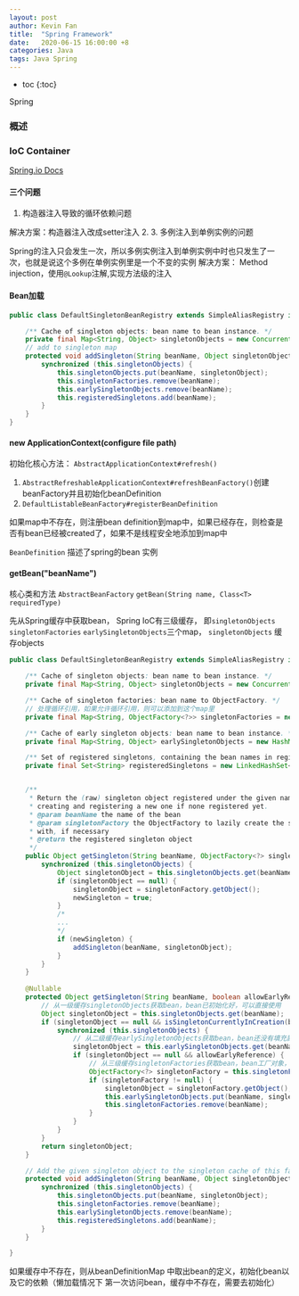 ```yaml
---
layout: post
author: Kevin Fan
title:  "Spring Framework"
date:   2020-06-15 16:00:00 +8
categories: Java
tags: Java Spring
---
```


* toc
{:toc}


Spring

<!-- more -->

### 概述

### IoC Container

[Spring.io Docs](https://docs.spring.io/spring-framework/docs/current/spring-framework-reference/core.html#beans-factory-dependson)

#### 三个问题

1. 构造器注入导致的循环依赖问题

解决方案：构造器注入改成setter注入
2. 
3. 多例注入到单例实例的问题
 
Spring的注入只会发生一次，所以多例实例注入到单例实例中时也只发生了一次，也就是说这个多例在单例实例里是一个不变的实例
解决方案： Method injection，使用`@Lookup`注解,实现方法级的注入


#### Bean加载


```java
public class DefaultSingletonBeanRegistry extends SimpleAliasRegistry implements SingletonBeanRegistry {

	/** Cache of singleton objects: bean name to bean instance. */
	private final Map<String, Object> singletonObjects = new ConcurrentHashMap<>(256);
    // add to singleton map
    protected void addSingleton(String beanName, Object singletonObject) {
        synchronized (this.singletonObjects) {
            this.singletonObjects.put(beanName, singletonObject);
            this.singletonFactories.remove(beanName);
            this.earlySingletonObjects.remove(beanName);
            this.registeredSingletons.add(beanName);
        }
    }
}
```

#### new ApplicationContext(configure file path)

初始化核心方法： `AbstractApplicationContext#refresh()`

1. `AbstractRefreshableApplicationContext#refreshBeanFactory()`创建beanFactory并且初始化beanDefinition
2. `DefaultListableBeanFactory#registerBeanDefinition`

如果map中不存在，则注册bean definition到map中，如果已经存在，则检查是否有bean已经被created了，如果不是线程安全地添加到map中

`BeanDefinition` 描述了spring的bean 实例

#### getBean("beanName")

核心类和方法 `AbstractBeanFactory` `getBean(String name, Class<T> requiredType)`

先从Spring缓存中获取bean， Spring IoC有三级缓存， 即`singletonObjects` `singletonFactories` `earlySingletonObjects`三个map，
`singletonObjects` 缓存objects
```java
public class DefaultSingletonBeanRegistry extends SimpleAliasRegistry implements SingletonBeanRegistry {

	/** Cache of singleton objects: bean name to bean instance. */
	private final Map<String, Object> singletonObjects = new ConcurrentHashMap<>(256);

	/** Cache of singleton factories: bean name to ObjectFactory. */
    // 处理循环引用，如果允许循环引用，则可以添加到这个map里
	private final Map<String, ObjectFactory<?>> singletonFactories = new HashMap<>(16);

	/** Cache of early singleton objects: bean name to bean instance. */
	private final Map<String, Object> earlySingletonObjects = new HashMap<>(16);

	/** Set of registered singletons, containing the bean names in registration order. */
	private final Set<String> registeredSingletons = new LinkedHashSet<>(256);


    /**
     * Return the (raw) singleton object registered under the given name,
     * creating and registering a new one if none registered yet.
     * @param beanName the name of the bean
     * @param singletonFactory the ObjectFactory to lazily create the singleton
     * with, if necessary
     * @return the registered singleton object
     */
    public Object getSingleton(String beanName, ObjectFactory<?> singletonFactory) {
        synchronized (this.singletonObjects) {
            Object singletonObject = this.singletonObjects.get(beanName);
            if (singletonObject == null) {
                singletonObject = singletonFactory.getObject();
                newSingleton = true;
            }
            /*
            ...
            */
            if (newSingleton) {
                addSingleton(beanName, singletonObject);
            }
        }
    }
    
    @Nullable
    protected Object getSingleton(String beanName, boolean allowEarlyReference) {
        // 从一级缓存singletonObjects获取bean，bean已初始化好，可以直接使用
        Object singletonObject = this.singletonObjects.get(beanName);
        if (singletonObject == null && isSingletonCurrentlyInCreation(beanName)) {
            synchronized (this.singletonObjects) {
                // 从二级缓存earlySingletonObjects获取bean，bean还没有填充属性
                singletonObject = this.earlySingletonObjects.get(beanName);
                if (singletonObject == null && allowEarlyReference) {
                    // 从三级缓存singletonFactories获取bean，bean工厂对象，还未实例化，只是bean的定义
                    ObjectFactory<?> singletonFactory = this.singletonFactories.get(beanName);
                    if (singletonFactory != null) {
                        singletonObject = singletonFactory.getObject();
                        this.earlySingletonObjects.put(beanName, singletonObject);
                        this.singletonFactories.remove(beanName);
                    }
                }
            }
        }
        return singletonObject;
    }

    // Add the given singleton object to the singleton cache of this factory.
    protected void addSingleton(String beanName, Object singletonObject) {
        synchronized (this.singletonObjects) {
            this.singletonObjects.put(beanName, singletonObject);
            this.singletonFactories.remove(beanName);
            this.earlySingletonObjects.remove(beanName);
            this.registeredSingletons.add(beanName);
        }
    }

}
```

如果缓存中不存在，则从beanDefinitionMap 中取出bean的定义，初始化bean以及它的依赖（懒加载情况下 第一次访问bean，缓存中不存在，需要去初始化）
